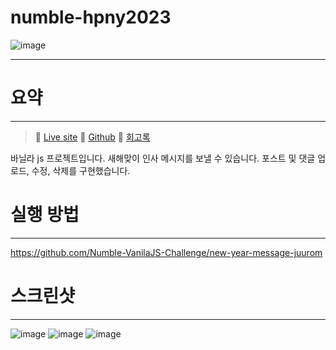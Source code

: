 # numble-hpny2023

![image](https://user-images.githubusercontent.com/102408288/213605719-ee49266d-5e71-400f-8cdf-53bb72f25cd0.png)

***

# 요약
***
>👀 [Live site](https://funny-seahorse-6263d1.netlify.app/)
💛 [Github](https://github.com/Numble-VanilaJS-Challenge/new-year-message-juurom)
📕 [회고록](https://velog.io/@juurom/Numble-%ED%9A%8C%EA%B3%A0%EB%A1%9D-VanillaJS-%EB%A1%9C-%EC%8B%A0%EB%85%84%EB%A9%94%EC%8B%9C%EC%A7%80-%EC%A3%BC%EA%B3%A0%EB%B0%9B%EB%8A%94-%EC%82%AC%EC%9D%B4%ED%8A%B8%EB%A5%BC-SPA%EB%A1%9C-%EB%A7%8C%EB%93%A4%EA%B8%B0)

바닐라 js 프로젝트입니다. 새해맞이 인사 메시지를 보낼 수 있습니다. 포스트 및 댓글 업로드, 수정, 삭제를 구현했습니다.

# 실행 방법
***
https://github.com/Numble-VanilaJS-Challenge/new-year-message-juurom


# 스크린샷
***
![image](https://user-images.githubusercontent.com/102408288/213606739-2fb32c88-debf-4570-a131-54ca239af2fd.png)
![image](https://user-images.githubusercontent.com/102408288/213606751-39e72208-064f-4d93-adb5-f84cdebba299.png)
![image](https://user-images.githubusercontent.com/102408288/213606766-474e1bd9-58b5-416d-8c0b-a82282f3ac77.png)
